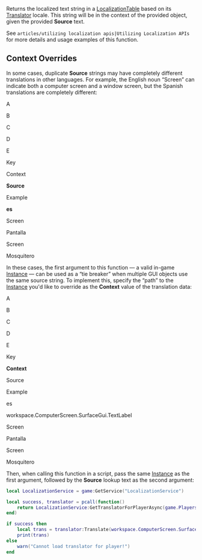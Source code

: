 Returns the localized text string in a [LocalizationTable](https://developer.roblox.com/en-us/api-reference/class/LocalizationTable) based on its [Translator](https://developer.roblox.com/en-us/api-reference/class/Translator) locale. This string will be in the context of the provided object, given the provided **Source** text.

See `articles/utilizing localization apis|Utilizing Localization APIs` for more details and usage examples of this function.

Context Overrides
-----------------

In some cases, duplicate **Source** strings may have completely different translations in other languages. For example, the English noun “Screen” can indicate both a computer screen and a window screen, but the Spanish translations are completely different:

A

B

C

D

E

Key

Context

**Source**

Example

**es**

Screen

Pantalla

Screen

Mosquitero

In these cases, the first argument to this function — a valid in-game [Instance](https://developer.roblox.com/en-us/api-reference/class/Instance) — can be used as a “tie breaker” when multiple GUI objects use the same source string. To implement this, specify the “path” to the [Instance](https://developer.roblox.com/en-us/api-reference/class/Instance) you'd like to override as the **Context** value of the translation data:

A

B

C

D

E

Key

**Context**

Source

Example

es

workspace.ComputerScreen.SurfaceGui.TextLabel

Screen

Pantalla

Screen

Mosquitero

Then, when calling this function in a script, pass the same [Instance](https://developer.roblox.com/en-us/api-reference/class/Instance) as the first argument, followed by the **Source** lookup text as the second argument:

```lua
local LocalizationService = game:GetService("LocalizationService")

local success, translator = pcall(function()
    return LocalizationService:GetTranslatorForPlayerAsync(game.Players.LocalPlayer)
end)

if success then
    local trans = translator:Translate(workspace.ComputerScreen.SurfaceGui.TextLabel, "Screen")
    print(trans)
else
    warn("Cannot load translator for player!")
end
```
